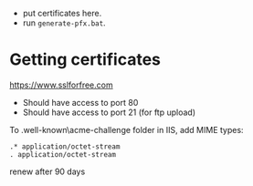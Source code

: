 - put certificates here.
- run `generate-pfx.bat`.

# Getting certificates

https://www.sslforfree.com
- Should have access to port 80
- Should have access to port 21 (for ftp upload)

To .well-known\acme-challenge folder in IIS, add MIME types:
```
.* application/octet-stream
. application/octet-stream
```
renew after 90 days

